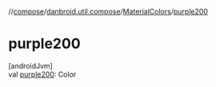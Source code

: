 //[compose](../../../index.md)/[danbroid.util.compose](../index.md)/[MaterialColors](index.md)/[purple200](purple200.md)

# purple200

[androidJvm]\
val [purple200](purple200.md): Color
